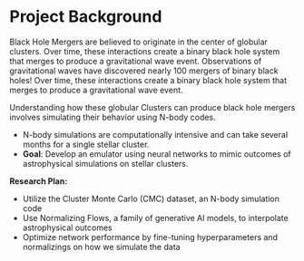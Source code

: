 # Project Background
Black Hole Mergers are believed to originate in the center of globular clusters. Over time, these interactions create a binary black hole system that merges to produce a gravitational wave event. Observations of gravitational waves have discovered nearly 100 mergers of binary black holes! Over time, these interactions create a binary black hole system that merges to produce a gravitational wave event.

Understanding how these globular Clusters can produce black hole mergers involves simulating their behavior using N-body codes.
- N-body simulations are computationally intensive and can take several months for a single stellar cluster.
- **Goal**: Develop an emulator using neural networks to mimic outcomes of astrophysical simulations on stellar clusters.

**Research Plan:**
- Utilize the Cluster Monte Carlo (CMC) dataset, an N-body simulation code
- Use Normalizing Flows, a family of generative AI models, to interpolate astrophysical outcomes
- Optimize network performance by fine-tuning hyperparameters and normalizings on how we simulate the data
